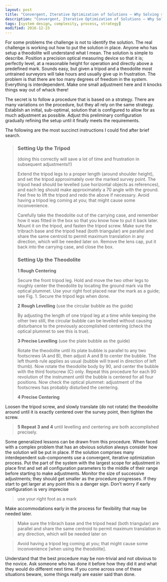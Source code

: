 ```yaml
---
layout: post
title: "Convergent, Iterative Optimization of Solutions – Why Solving some Problems is Easier Said than Done"
description: "Convergent, Iterative Optimization of Solutions – Why Solving some Problems is Easier Said than Done"
tags: [system design, complexity, process, strategy]
modified: 2016-12-23
---
```

For some problems the challenge is not to identify the solution. The real challenge is working out how to put the solution in place. Anyone who has setup a theodolite will understand what I mean. The solution is simple to describe. Position a precision optical measuring device so that it is; perfectly level, at a reasonable height for operation and directly above a predefined mark. Sounds easy, but given a tripod and a theodolite most untrained surveyors will take hours and usually give up in frustration. The problem is that there are too many degrees of freedom in the system. Everything is interdependent. Make one small adjustment here and it knocks things way out of whack there!


The secret is to follow a procedure that is based on a strategy. There are many variations on the procedure, but they all rely on the same strategy. Establish an initial, sub-optimal, solution that is configured to allow for as much adjustment as possible. Adjust this preliminary configuration gradually refining the setup until it finally meets the requirements.

The following are the most succinct instructions I could find after brief search. 

> ### Setting Up the Tripod
> 
> (doing this correctly will save a lot of time and frustration in subsequent adjustments!!)
> 
> Extend the tripod legs to a proper length (around shoulder height), and set the tripod approximately over the marked survey point. The tripod head should be levelled (use horizontal objects as references), and each leg should make approximately a 70 angle with the ground. Feel free to lift the tripod and redo the above if necessary. Avoid having a tripod leg coming at you; that might cause some inconvenience.
>
> Carefully take the theodolite out of the carrying case, and remember how it was fitted in the box so that you know how to put it back later. Mount it on the tripod, and fasten the tripod screw. Make sure the tribrach base and the tripod head (both triangular) are parallel and share the same centroid to permit maximum translation in any direction, which will be needed later on. Remove the lens cap, put it back into the carrying case, and close the box.
>
> ### Setting Up the Theodolite
>
> **1 Rough Centering**
>
> Secure the front tripod leg. Hold and move the two other legs to roughly center the theodolite by locating the ground mark via the optical plummet. Use your right foot placed near the mark as a guide; see Fig. 1. Secure the tripod legs when done.
>
> **2 Rough Levelling** (use the circular bubble as the guide)
>
> By adjusting the length of one tripod leg at a time while keeping the other two still, the circular bubble can be levelled without causing disturbance to the previously accomplished centering (check the optical plummet to see this is true).
>
> **3 Precise Levelling** (use the plate bubble as the guide)
>
> Rotate the theodolite until its plate bubble is parallel to any two footscrews (A and B), then adjust A and B to center the bubble. The left thumb rule applies as usual (bubble will travel in direction of left thumb). Now rotate the theodolite body by 90, and center the bubble with the third footscrew (C) only. Repeat this procedure for each 90 revolution of the instrument until the bubble is centered for all four positions. Now check the optical plummet: adjustment of the footscrews has probably disturbed the centering.
>
> **4 Precise Centering**
>
Loosen the tripod screw, and slowly translate (do not rotate) the theodolite around until it is exactly centered over the survey point, then tighten the screw.
>
> **5 Repeat 3 and 4** until levelling and centering are both accomplished precisely.

Some generalized lessons can be drawn from this procedure. When faced with a complex problem that has an obvious solution always consider how the solution will be put in place. If the solution comprises many interdependent sub-components use a convergent, iterative optimization process. Put the part of the system with the largest scope for adjustment in place first and set all configuration parameters to the middle of their range before starting to make adjustments. Monitor the size of successive adjustments; they should get smaller as the procedure progresses. If they start to get larger at any point this is a danger sign. Don’t worry if early configuration is very imprecise

> use your right foot as a mark

Make accommodations early in the process for flexibility that may be needed later.

> Make sure the tribrach base and the tripod head (both triangular) are parallel and share the same centroid to permit maximum translation in any direction, which will be needed later on

> Avoid having a tripod leg coming at you; that might cause some inconvenience [when using the theodolite].

Understand that the best procedure may be non-trivial and not obvious to the novice. Ask someone who has done it before how they did it and what they would do different next time. If you come across one of these situations beware, some things really are easier said than done.

